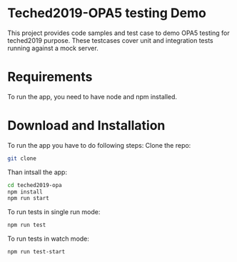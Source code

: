 # Teched2019-OPA5 testing Demo
This project provides code samples and test case to demo OPA5 testing for teched2019 purpose. These testcases cover unit and integration tests running against a mock server.

# Requirements
To run the app, you need to have node and npm installed.

# Download and Installation
To run the app you have to do following steps:
Clone the repo:
```bash
git clone 
```
Than intsall the app:

```bash
cd teched2019-opa
npm install
npm run start
```
To run tests in single run mode:
```bash
npm run test
```
To run tests in watch mode:
```bash
npm run test-start
```
